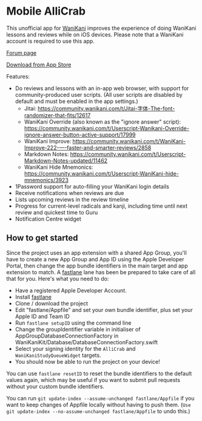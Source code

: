 # Mobile AlliCrab

This unofficial app for [WaniKani](https://www.wanikani.com) improves the experience of doing WaniKani lessons and reviews while on iOS devices.  Please note that a WaniKani account is required to use this app.

[Forum page](https://community.wanikani.com/t/iOS-Mobile-AlliCrab-for-WaniKani/10065)

[Download from App Store](https://itunes.apple.com/us/app/keitaiwanikani/id1031055291?ls=1&mt=8)

Features:
* Do reviews and lessons with an in-app web browser, with support for community-produced user scripts.  (All user scripts are disabled by default and must be enabled in the app settings.)
    * Jitai: https://community.wanikani.com/t/Jitai-字体-The-font-randomizer-that-fits/12617
    * WaniKani Override (also known as the "ignore answer" script): https://community.wanikani.com/t/Userscript-Wanikani-Override-ignore-answer-button-active-support/17999
    * WaniKani Improve: https://community.wanikani.com/t/WaniKani-Improve-222-—-faster-and-smarter-reviews/2858
    * Markdown Notes: https://community.wanikani.com/t/Userscript-Markdown-Notes-updated/11462
    * WaniKani Hide Mnemonics: https://community.wanikani.com/t/Userscript-WaniKani-hide-mnemonics/3923
* 1Password support for auto-filling your WaniKani login details
* Receive notifications when reviews are due
* Lists upcoming reviews in the review timeline
* Progress for current-level radicals and kanji, including time until next review and quickest time to Guru
* Notification Centre widget

## How to get started
Since the project uses an app extension with a shared App Group, you'll have to create a new App Group and App ID using the Apple Developer Portal, then change the app bundle identifiers in the main target and app extension to match. A [fastlane](https://github.com/fastlane/fastlane) lane has been be prepared to take care of all that for you. Here's what you need to do:
- Have a registered Apple Developer Account.
- Install [fastlane](https://github.com/fastlane/fastlane)
- Clone / download the project
- Edit "fastlane/Appfile" and set your own bundle identifier, plus set your Apple ID and Team ID
- Run `fastlane setupID` using the command line
- Change the groupIdentifier variable in initialiser of AppGroupDatabaseConnectionFactory in WaniKaniKit/Database/DatabaseConnectionFactory.swift
- Select your signing identity for the `AlliCrab` and `WaniKaniStudyQueueWidget` targets.
- You should now be able to run the project on your device!

You can use `fastlane resetID` to reset the bundle identifiers to the default values again, which may be useful if you want to submit pull requests without your custom bundle identifiers.

You can run `git update-index --assume-unchanged fastlane/Appfile` if you want to keep changes of Appfile locally without having to push them. (`Use git update-index --no-assume-unchanged fastlane/Appfile` to undo this.)

